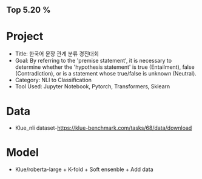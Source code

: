 ## Top 5.20 %
# Project  
+ Title: 한국어 문장 관계 분류 경진대회
+ Goal: By referring to the 'premise statement', it is necessary to determine whether the 'hypothesis statement' is true (Entailment), false (Contradiction), or is a statement whose true/false is unknown (Neutral).
+ Category: NLI to Classification
+ Tool Used: Jupyter Notebook, Pytorch, Transformers, Sklearn
# Data
+ Klue_nli dataset-https://klue-benchmark.com/tasks/68/data/download
# Model
+ Klue/roberta-large + K-fold + Soft ensenble + Add data
